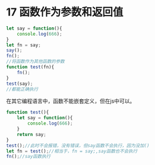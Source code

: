# 17 函数作为参数和返回值

```javascript
let say = function(){
	console.log(666);
}
let fn = say;
say();
fn();
//将函数作为其他函数的参数
function test(fn){
	fn();
}
test(say);
//都能正确执行
```

在其它编程语言中，函数不能嵌套定义，但在js中可以。

```javascript
function test(){
	let say = function(){
		console.log(666);
	}
	return say;
}
test();//此时不会报错，没有错误，但say函数不会执行，因为没加()
let fn = test();//相当于，fn = say;,say函数也不会执行
fn();//say函数执行
```

